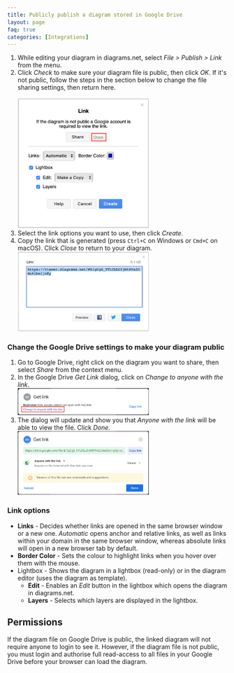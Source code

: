 ```yaml
---
title: Publicly publish a diagram stored in Google Drive
layout: page
faq: true
categories: [Integrations]
---
```


1. While editing your diagram in diagrams.net, select _File > Publish > Link_ from the menu.
2. Click _Check_ to make sure your diagram file is public, then click _OK_. If it's not public, follow the steps in the section below to change the file sharing settings, then return here.  
<br /><img src="/assets/img/blog/google-drive-publish-link2.png" style="width=100%;max-width:300px;height:auto;" alt="Change the sharing permissions to public so you can publish a link to the diagram file stored on Google Drive">
3. Select the link options you want to use, then click _Create_.
4. Copy the link that is generated (press ``Ctrl+C`` on Windows or ``Cmd+C`` on macOS). Click _Close_ to return to your diagram.
<br /><img src="/assets/img/blog/google-drive-published-link.png" style="width=100%;max-width:300px;height:auto;" alt="Copy the generated link and share it with your intended diagram viewers">

### Change the Google Drive settings to make your diagram public

1. Go to Google Drive, right click on the diagram you want to share, then select _Share_ from the context menu.
2. In the Google Drive _Get Link_ dialog, click on _Change to anyone with the link_.
<br /><img src="/assets/img/blog/google-drive-get-link-dialog.png" style="width=100%;max-width:300px;height:auto;" alt="Change the sharing permissions to public so you can publish a link to the diagram file stored on Google Drive">
3. The dialog will update and show you that _Anyone with the link_ will be able to view the file. Click _Done_.
<br /><img src="/assets/img/blog/google-drive-get-link-dialog2.png" style="width=100%;max-width:300px;height:auto;" alt="Change the sharing permissions to public so you can publish a link to the diagram file stored on Google Drive">

### Link options
* **Links** - Decides whether links are opened in the same browser window or a new one. _Automatic_ opens anchor and relative links, as well as links within your domain in the same browser window, whereas absolute links will open in a new browser tab by default.
* **Border Color** - Sets the colour to highlight links when you hover over them with the mouse.
* Lightbox - Shows the diagram in a lightbox (read-only) or in the diagram editor (uses the diagram as template).
   * **Edit** - Enables an _Edit_ button in the lightbox which opens the diagram in diagrams.net.
   * **Layers** - Selects which layers are displayed in the lightbox.

## Permissions

If the diagram file on Google Drive is public, the linked diagram will not require anyone to login to see it. However, if the diagram file is not public, you must login and authorise full read-access to all files in your Google Drive before your browser can load the diagram.
